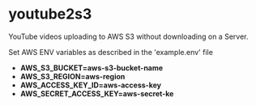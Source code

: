 # youtube2s3
YouTube videos uploading to AWS S3 without downloading on a Server.

Set AWS ENV variables as described in the 'example.env' file
- **AWS_S3_BUCKET=aws-s3-bucket-name**
- **AWS_S3_REGION=aws-region**
- **AWS_ACCESS_KEY_ID=aws-access-key**
- **AWS_SECRET_ACCESS_KEY=aws-secret-ke**
